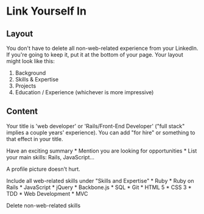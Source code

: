 # Link Yourself In


## Layout

You don't have to delete all non-web-related experience from your LinkedIn.
If you're going to keep it, put it at the bottom of your page. Your layout might look like this:
1. Background
2. Skills & Expertise
3. Projects
4. Education / Experience (whichever is more impressive)


## Content

Your title is 'web developer' or 'Rails/Front-End Developer' ("full stack" implies a couple years' experience).
You can add "for hire" or something to that effect in your title.

Have an exciting summary
    * Mention you are looking for opportunities
    * List your main skills: Rails, JavaScript...

A profile picture doesn't hurt.

Include all web-related skills under "Skills and Expertise"
    * Ruby
    * Ruby on Rails
    * JavaScript
    * jQuery
    * Backbone.js
    * SQL
    * Git
    * HTML 5
    * CSS 3
    * TDD
    * Web Development
    * MVC

Delete non-web-related skills